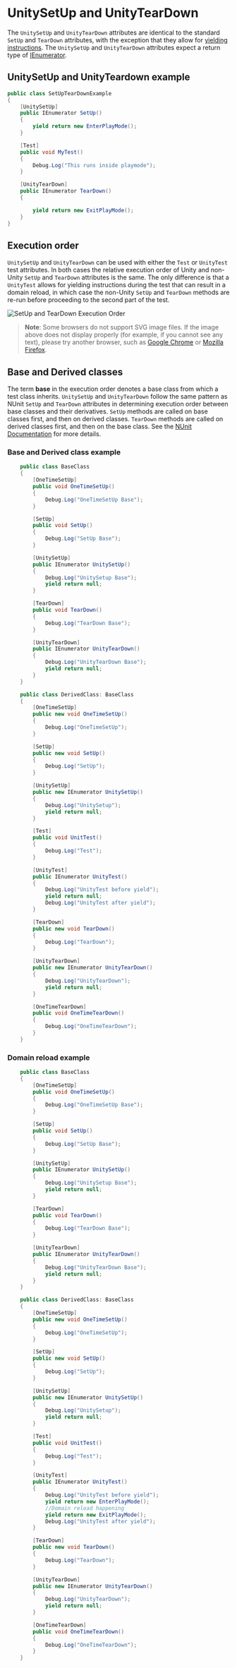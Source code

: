 # UnitySetUp and UnityTearDown

The `UnitySetUp` and `UnityTearDown` attributes are identical to the standard `SetUp` and `TearDown` attributes, with
the exception that they allow for [yielding instructions](reference-custom-yield-instructions.md). The `UnitySetUp`
and `UnityTearDown` attributes expect a return type
of [IEnumerator](https://docs.microsoft.com/en-us/dotnet/api/system.collections.ienumerator?view=netframework-4.8).

## UnitySetUp and UnityTeardown example

```c#
public class SetUpTearDownExample
{
    [UnitySetUp]
    public IEnumerator SetUp()
    {
        yield return new EnterPlayMode();
    }

    [Test]
    public void MyTest()
    {
        Debug.Log("This runs inside playmode");
    }

    [UnityTearDown]
    public IEnumerator TearDown()
    {

        yield return new ExitPlayMode();
    }
}
```

## Execution order

`UnitySetUp` and `UnityTearDown` can be used with either the `Test` or `UnityTest` test attributes. In both cases the
relative execution order of Unity and non-Unity `SetUp` and `TearDown` attributes is the same. The only difference is
that a `UnityTest` allows for yielding instructions during the test that can result in a domain reload, in which case
the non-Unity `SetUp` and `TearDown` methods are re-run before proceeding to the second part of the test.

![SetUp and TearDown Execution Order](./images/execution-order-unitysetup-teardown.svg)

> **Note**: Some browsers do not support SVG image files. If the image above does not display properly (for example, if
> you cannot see any text), please try another browser, such as [Google Chrome](https://www.google.com/chrome/)
> or [Mozilla Firefox](https://www.mozilla.org).

## Base and Derived classes

The term **base** in the execution order denotes a base class from which a test class inherits. `UnitySetUp`
and `UnityTearDown` follow the same pattern as NUnit `SetUp` and `TearDown` attributes in determining execution order
between base classes and their derivatives. `SetUp` methods are called on base classes first, and then on derived
classes. `TearDown` methods are called on derived classes first, and then on the base class. See
the [NUnit Documentation](https://docs.nunit.org/articles/nunit/technical-notes/usage/SetUp-and-TearDown.html) for more
details.

### Base and Derived class example

```csharp
    public class BaseClass
    {
        [OneTimeSetUp]
        public void OneTimeSetUp()
        {
            Debug.Log("OneTimeSetUp Base");
        }

        [SetUp]
        public void SetUp()
        {
            Debug.Log("SetUp Base");
        }

        [UnitySetUp]
        public IEnumerator UnitySetUp()
        {
            Debug.Log("UnitySetup Base");
            yield return null;
        }

        [TearDown]
        public void TearDown()
        {
            Debug.Log("TearDown Base");
        }

        [UnityTearDown]
        public IEnumerator UnityTearDown()
        {
            Debug.Log("UnityTearDown Base");
            yield return null;
        }
    }

    public class DerivedClass: BaseClass
    {
        [OneTimeSetUp]
        public new void OneTimeSetUp()
        {
            Debug.Log("OneTimeSetUp");
        }

        [SetUp]
        public new void SetUp()
        {
            Debug.Log("SetUp");
        }

        [UnitySetUp]
        public new IEnumerator UnitySetUp()
        {
            Debug.Log("UnitySetup");
            yield return null;
        }

        [Test]
        public void UnitTest()
        {
            Debug.Log("Test");
        }

        [UnityTest]
        public IEnumerator UnityTest()
        {
            Debug.Log("UnityTest before yield");
            yield return null;
            Debug.Log("UnityTest after yield");
        }

        [TearDown]
        public new void TearDown()
        {
            Debug.Log("TearDown");
        }

        [UnityTearDown]
        public new IEnumerator UnityTearDown()
        {
            Debug.Log("UnityTearDown");
            yield return null;
        }

        [OneTimeTearDown]
        public void OneTimeTearDown()
        {
            Debug.Log("OneTimeTearDown");
        }
    }
```

### Domain reload example

```csharp
    public class BaseClass
    {
        [OneTimeSetUp]
        public void OneTimeSetUp()
        {
            Debug.Log("OneTimeSetUp Base");
        }

        [SetUp]
        public void SetUp()
        {
            Debug.Log("SetUp Base");
        }

        [UnitySetUp]
        public IEnumerator UnitySetUp()
        {
            Debug.Log("UnitySetup Base");
            yield return null;
        }

        [TearDown]
        public void TearDown()
        {
            Debug.Log("TearDown Base");
        }

        [UnityTearDown]
        public IEnumerator UnityTearDown()
        {
            Debug.Log("UnityTearDown Base");
            yield return null;
        }
    }

    public class DerivedClass: BaseClass
    {
        [OneTimeSetUp]
        public new void OneTimeSetUp()
        {
            Debug.Log("OneTimeSetUp");
        }

        [SetUp]
        public new void SetUp()
        {
            Debug.Log("SetUp");
        }

        [UnitySetUp]
        public new IEnumerator UnitySetUp()
        {
            Debug.Log("UnitySetup");
            yield return null;
        }

        [Test]
        public void UnitTest()
        {
            Debug.Log("Test");
        }

        [UnityTest]
        public IEnumerator UnityTest()
        {
            Debug.Log("UnityTest before yield");
            yield return new EnterPlayMode(); 
            //Domain reload happening
            yield return new ExitPlayMode();
            Debug.Log("UnityTest after yield");
        }

        [TearDown]
        public new void TearDown()
        {
            Debug.Log("TearDown");
        }

        [UnityTearDown]
        public new IEnumerator UnityTearDown()
        {
            Debug.Log("UnityTearDown");
            yield return null;
        }

        [OneTimeTearDown]
        public void OneTimeTearDown()
        {
            Debug.Log("OneTimeTearDown");
        }
    }
```